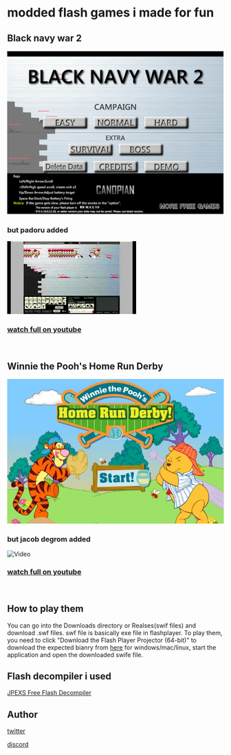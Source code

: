 
# modded flash games i made for fun

## Black navy war 2

![picture](https://github.com/mushoku-ningen/modded-flash-games/blob/main/Pictures/black-navy-war-2.png)

### but padoru added

![Video](https://github.com/mushoku-ningen/modded-flash-games/blob/main/Videos/B.gif)

### [watch full on youtube](https://www.youtube.com/watch?v=FNb6DhkTBkk)

<p>&nbsp;</p>

## Winnie the Pooh's Home Run Derby

![picture](https://github.com/mushoku-ningen/modded-flash-games/blob/main/Pictures/homerunderby_en_screenshot.jpg)

### but jacob degrom added

![Video](https://github.com/mushoku-ningen/modded-flash-games/blob/main/Videos/H.gif)

### [watch full on youtube](https://www.youtube.com/watch?v=KfFqumBsDoA) 

<p>&nbsp;</p>


## How to play them
You can go into the Downloads directory or Realses(swif files) and download .swf files. swf file is basically exe file in flashplayer. To play them, you need to click "Download the Flash Player Projector (64-bit)" to download the expected bianry from [here](https://www.adobe.com/support/flashplayer/debug_downloads.html) for windows/mac/linux, start the application and open the downloaded swife file.

## Flash decompiler i used
[JPEXS Free Flash Decompiler](https://github.com/jindrapetrik/jpexs-decompiler)

## Author 
[twitter](https://twitter.com/mlasdf2)

[discord](https://discordapp.com/users/741246124710690880)
